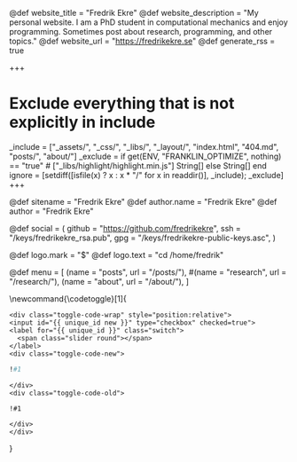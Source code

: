 <!-- RSS settings -->

@def website_title = "Fredrik Ekre"
@def website_description = "My personal website. I am a PhD student in computational mechanics and enjoy programming. Sometimes post about research, programming, and other topics."
@def website_url = "https://fredrikekre.se"
@def generate_rss = true

+++
# Exclude everything that is not explicitly in include
_include = ["_assets/", "_css/", "_libs/", "_layout/", "index.html", "404.md", "posts/", "about/"]
_exclude = if get(ENV, "FRANKLIN_OPTIMIZE", nothing) == "true"
        # ["_libs/highlight/highlight.min.js"]
        String[]
    else
        String[]
    end
ignore = [setdiff([isfile(x) ? x : x * "/" for x in readdir()], _include); _exclude]
+++



<!-- Theme specific options -->
<!-- @def title = "Fredrik Ekre" -->
@def sitename = "Fredrik Ekre"
@def author.name = "Fredrik Ekre"
@def author = "Fredrik Ekre"

<!-- Social icons -->
@def social = (
        github = "https://github.com/fredrikekre",
        ssh = "/keys/fredrikekre_rsa.pub",
        gpg = "/keys/fredrikekre-public-keys.asc",
    )

<!-- Logo -->
@def logo.mark = "\$"
@def logo.text = "cd /home/fredrik"

<!-- Menu -->
@def menu = [
        (name = "posts", url = "/posts/"),
        #(name = "research", url = "/research/"),
        (name = "about", url = "/about/"),
    ]


\newcommand{\codetoggle}[1]{
~~~
<div class="toggle-code-wrap" style="position:relative">
<input id="{{ unique_id new }}" type="checkbox" checked=true">
<label for="{{ unique_id }}" class="switch">
  <span class="slider round"></span>
</label>
<div class="toggle-code-new">
~~~
`````julia
!#1
`````
~~~
</div>
<div class="toggle-code-old">
~~~
`````julia-old
!#1
`````
~~~
</div>
</div>
~~~
}
